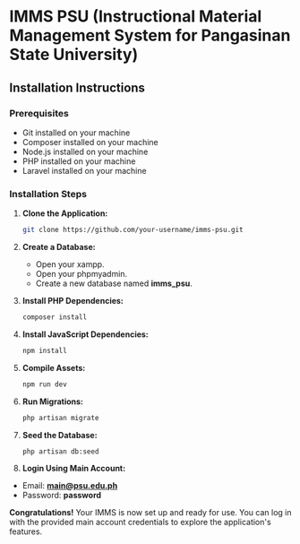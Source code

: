 # IMMS PSU (Instructional Material Management System for Pangasinan State University)
## Installation Instructions

### Prerequisites
- Git installed on your machine
- Composer installed on your machine
- Node.js installed on your machine
- PHP installed on your machine
- Laravel installed on your machine

### Installation Steps

1. **Clone the Application:**
   ```bash
   git clone https://github.com/your-username/imms-psu.git

2. **Create a Database:**
   * Open your xampp.
   * Open your phpmyadmin.
   * Create a new database named **imms_psu**.

3. **Install PHP Dependencies:**
   ```bash
   composer install
   
4. **Install JavaScript Dependencies:**
   ```bash
   npm install

5. **Compile Assets:**
   ```bash
   npm run dev

6. **Run Migrations:**
   ```bash
   php artisan migrate
   
7. **Seed the Database:**
   ```bash
   php artisan db:seed
   
8. **Login Using Main Account:**
  * Email: **main@psu.edu.ph**
  * Password: **password**

**Congratulations!** Your IMMS is now set up and ready for use. You can log in with the provided main account credentials to explore the application's features.
